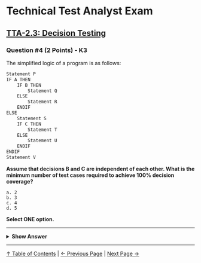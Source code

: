 # Technical Test Analyst Exam

## [TTA-2.3: Decision Testing](../../2-white-box-test-techniques/2.3-decision-testing.md)

### Question #4 (2 Points) - K3

The simplified logic of a program is as follows:

```js
Statement P
IF A THEN
    IF B THEN
        Statement Q
    ELSE
        Statement R
    ENDIF
ELSE
    Statement S
    IF C THEN
        Statement T
    ELSE
        Statement U
    ENDIF
ENDIF
Statement V
```

**Assume that decisions B and C are independent of each other. What is the minimum number of test cases required to achieve 100% decision coverage?**

    a. 2
    b. 3
    c. 4
    d. 5

**Select ONE option.**

---

<details>
<summary><strong>Show Answer</strong></summary>

#### Correct Answer: c

    a. Is not correct. As shown in (c), 4 tests are needed to achieve 100% decision coverage
    b. Is not correct. As shown in (c), 4 tests are needed to achieve 100% decision coverage
    c. Is correct. The following conditions ensure that all decision outcomes are tested:
        1. A = true, B = true
        2. A = true, B = false
        3. A = false, C = true
        4. A = false, C= false
    d. Is not correct. As shown in (c), 4 tests are enough to achieve 100% decision coverage

</details>

---

[↑ Table of Contents](../../README.md#table-of-contents) | [← Previous Page](question-3.md) | [Next Page →](question-5.md)
